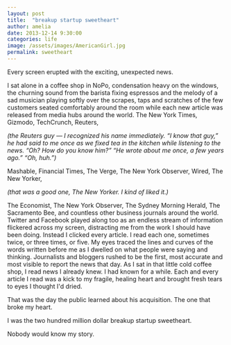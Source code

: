 ```yaml
---
layout: post
title:  "breakup startup sweetheart"
author: amelia
date: 2013-12-14 9:30:00
categories: life
image: /assets/images/AmericanGirl.jpg
permalink: sweetheart
---
```


Every screen erupted with the exciting, unexpected news. 

I sat alone in a coffee shop in NoPo, condensation heavy on the windows, the churning sound from the barista fixing espressos and the melody of a sad musician playing softly over the scrapes, taps and scratches of the few customers seated comfortably around the room while each new article was released from media hubs around the world. The New York Times, Gizmodo, TechCrunch, Reuters, 

*(the Reuters guy — I recognized his name immediately. “I know that guy,” he had said to me once as we fixed tea in the kitchen while listening to the news. “Oh? How do you know him?” “He wrote about me once, a few years ago.” “Oh, huh.”)*

Mashable, Financial Times, The Verge, The New York Observer, Wired, The New Yorker,

*(that was a good one, The New Yorker. I kind of liked it.)*

The Economist, The New York Observer, The Sydney Morning Herald, The Sacramento Bee, and countless other business journals around the world. Twitter and Facebook played along too as an endless stream of information flickered across my screen, distracting me from the work I should have been doing. Instead I clicked every article. I read each one, sometimes twice, or three times, or five. My eyes traced the lines and curves of the words written before me as I dwelled on what people were saying and thinking. Journalists and bloggers rushed to be the first, most accurate and most visible to report the news that day. As I sat in that little cold coffee shop, I read news I already knew. I had known for a while. Each and every article I read was a kick to my fragile, healing heart and brought fresh tears to eyes I thought I'd dried.

That was the day the public learned about his acquisition. The one that broke my heart.

I was the two hundred million dollar breakup startup sweetheart.

Nobody would know my story.
